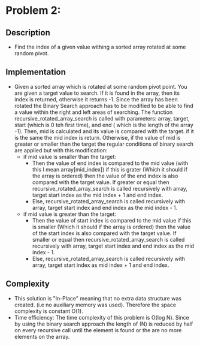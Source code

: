 # Problem 2:

## Description
* Find the index of a given value withing a sorted array rotated at some random pivot.

## Implementation
* Given a sorted array which is rotated at some random pivot point. You are given a target value to search. If it is found
 in the array, then its index is returned, otherwise it returns -1. Since the array has been rotated the Binary Search 
 approach has to be modified to be able to find a value within the right and left areas of searching. The function 
 recursive_rotated_array_search is called with parameters: array, target, start (which is 0 teh first time), and end (
 which is the length of the array -1). Then, mid is calculated and its value is compared with the target. if it is the same
 the mid index is return. Otherwise, if the value of mid is greater or smaller than the target the regular conditions of
 binary search are applied but with this modification:
    * if mid value is smaller than the target: 
        * Then the value of end index is compared to the mid value (with this I mean array[mid_index]) if this is grater
         (Which it should if the array is ordered) then the value of the end index is also compared with the target value. 
         If greater or equal then recursive_rotated_array_search is called recursively with array, target start index as 
         the mid index + 1 and end index.
        * Else, recursive_rotated_array_search is called recursively with array, target start index and end index as 
        the mid index - 1.
    * if mid value is greater than the target:
        * Then the value of start index is compared to the mid value if this is smaller
         (Which it should if the array is ordered) then the value of the start index is also compared with the target value. 
         If smaller or equal then recursive_rotated_array_search is called recursively with array, target start index and
          end index as the mid index - 1.
         * Else, recursive_rotated_array_search is called recursively with array, target start index as mid index + 1 and 
         end index.

## Complexity
* This solution is "In-Place" meaning that no extra data structure was created. (i.e no auxiliary memory was used). Therefore
the space complexity is constant O(1).
* Time efficiency: The time complexity of this problem is O(log N). Since by using the binary search approach the length 
of (N) is reduced by half on every recursive call until the element is found or the are no more elements on the array.